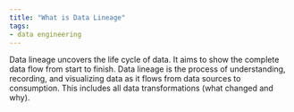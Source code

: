 ```yaml
---
title: "What is Data Lineage"
tags:
- data engineering
---
```

Data lineage uncovers the life cycle of data. It aims to show the complete data flow from start to finish. Data lineage is the process of understanding, recording, and visualizing data as it flows from data sources to consumption. This includes all data transformations (what changed and why).